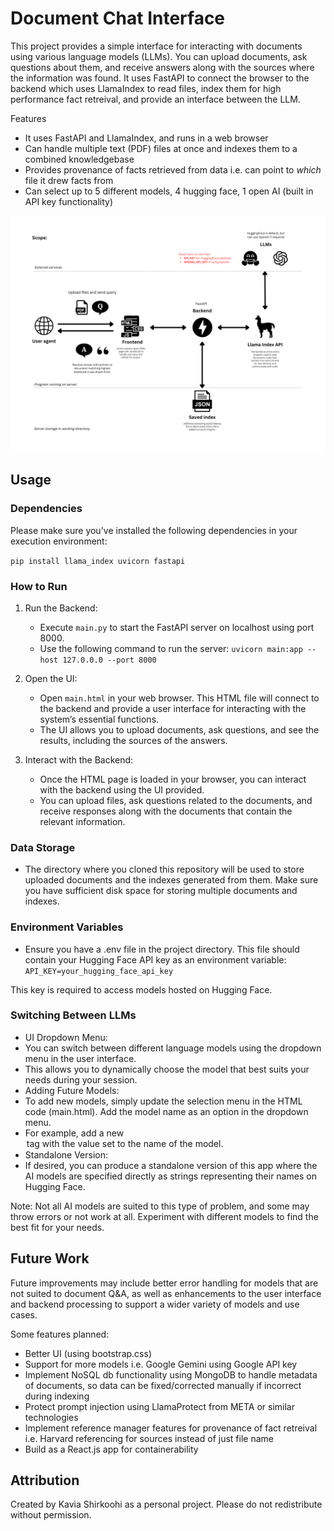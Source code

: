 # Document Chat Interface

This project provides a simple interface for interacting with documents using various language models (LLMs). You can upload documents, ask questions about them, and receive answers along with the sources where the information was found. It uses FastAPI to connect the browser to the backend which uses LlamaIndex to read files, index them for high performance fact retreival, and provide an interface between the LLM.

Features
- It uses FastAPI and LlamaIndex, and runs in a web browser
- Can handle multiple text (PDF) files at once and indexes them to a combined knowledgebase
- Provides provenance of facts retrieved from data i.e. can point to _which_ file it drew facts from
- Can select up to 5 different models, 4 hugging face, 1 open AI (built in API key functionality)

![schematic of the app](images/llama-index-project-schematic.png)

## Usage

### Dependencies

Please make sure you've installed the following dependencies in your execution environment:

`pip install llama_index uvicorn fastapi`

### How to Run

1. Run the Backend:
	- Execute `main.py` to start the FastAPI server on localhost using port 8000.
	- Use the following command to run the server: `uvicorn main:app --host 127.0.0.0 --port 8000`
	  
2. Open the UI:
	- Open `main.html` in your web browser. This HTML file will connect to the backend and provide a user interface for interacting with the system’s essential functions.
	- The UI allows you to upload documents, ask questions, and see the results, including the sources of the answers.

3. Interact with the Backend:
	- Once the HTML page is loaded in your browser, you can interact with the backend using the UI provided.
	- You can upload files, ask questions related to the documents, and receive responses along with the documents that contain the relevant information.

### Data Storage

- The directory where you cloned this repository will be used to store uploaded documents and the indexes generated from them. Make sure you have sufficient disk space for storing multiple documents and indexes.

### Environment Variables

- Ensure you have a .env file in the project directory. This file should contain your Hugging Face API key as an environment variable: `API_KEY=your_hugging_face_api_key`

This key is required to access models hosted on Hugging Face.

### Switching Between LLMs

- UI Dropdown Menu:
- You can switch between different language models using the dropdown menu in the user interface.
- This allows you to dynamically choose the model that best suits your needs during your session.
- Adding Future Models:
- To add new models, simply update the selection menu in the HTML code (main.html). Add the model name as an option in the dropdown menu.
- For example, add a new <option> tag with the value set to the name of the model.
- Standalone Version:
- If desired, you can produce a standalone version of this app where the AI models are specified directly as strings representing their names on Hugging Face.

Note: Not all AI models are suited to this type of problem, and some may throw errors or not work at all. Experiment with different models to find the best fit for your needs.

## Future Work

Future improvements may include better error handling for models that are not suited to document Q&A, as well as enhancements to the user interface and backend processing to support a wider variety of models and use cases.

Some features planned:
- Better UI (using bootstrap.css)
- Support for more models i.e. Google Gemini using Google API key
- Implement NoSQL db functionality using MongoDB to handle metadata of documents, so data can be fixed/corrected manually if incorrect during indexing
- Protect prompt injection using LlamaProtect from META or similar technologies
- Implement reference manager features for provenance of fact retreival i.e. Harvard referencing for sources instead of just file name
- Build as a React.js app for containerability

## Attribution

Created by Kavia Shirkoohi as a personal project. Please do not redistribute without permission.

